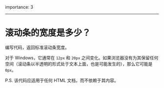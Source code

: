 importance: 3

---

# 滚动条的宽度是多少？

编写代码，返回标准滚动条宽度。

对于 Windows，它通常在 `12px` 和 `20px` 之间变化。如果浏览器没有为其保留任何空间（滚动条以半透明的形式处于文本上面，也是可能发生的），那么它可能是 `0px`。

P.S. 该代码应适用于任何 HTML 文档，而不依赖于其内容。
